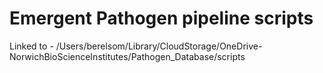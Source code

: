 # Emergent Pathogen pipeline scripts 
Linked to - /Users/berelsom/Library/CloudStorage/OneDrive-NorwichBioScienceInstitutes/Pathogen_Database/scripts 
